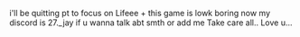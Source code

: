 i'll be quitting pt to focus on Lifeee + this game is lowk boring now 
my discord is 27._jay if u wanna talk abt smth or add me
Take care all.. Love u... 
